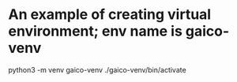 # An example of creating virtual environment; env name is gaico-venv
python3 -m venv gaico-venv
./gaico-venv/bin/activate

